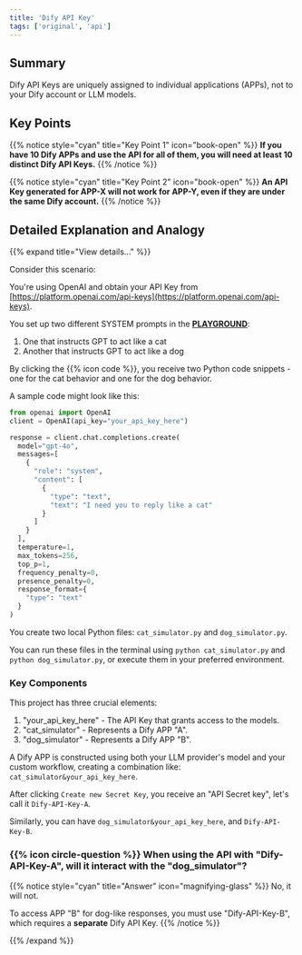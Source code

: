 ```yaml
---
title: 'Dify API Key'
tags: ['original', 'api']
---
```


## Summary

Dify API Keys are uniquely assigned to individual applications (APPs), not to your Dify account or LLM models.

## Key Points

{{% notice style="cyan" title="Key Point 1" icon="book-open" %}}
**If you have 10 Dify APPs and use the API for all of them, you will need at least 10 distinct Dify API Keys.**
{{% /notice %}}

{{% notice style="cyan" title="Key Point 2" icon="book-open" %}}
**An API Key generated for APP-X will not work for APP-Y, even if they are under the same Dify account.**
{{% /notice %}}

## Detailed Explanation and Analogy

{{% expand title="View details..." %}}

Consider this scenario:

You're using OpenAI and obtain your API Key from [https://platform.openai.com/api-keys](https://platform.openai.com/api-keys).

You set up two different SYSTEM prompts in the [**PLAYGROUND**](https://platform.openai.com/playground/chat?lang=python&models=gpt-4o):

1. One that instructs GPT to act like a cat
2. Another that instructs GPT to act like a dog

By clicking the {{% icon code %}}, you receive two Python code snippets - one for the cat behavior and one for the dog behavior.

A sample code might look like this:

```python
from openai import OpenAI
client = OpenAI(api_key="your_api_key_here")

response = client.chat.completions.create(
  model="gpt-4o",
  messages=[
    {
      "role": "system",
      "content": [
        {
          "type": "text",
          "text": "I need you to reply like a cat"
        }
      ]
    }
  ],
  temperature=1,
  max_tokens=256,
  top_p=1,
  frequency_penalty=0,
  presence_penalty=0,
  response_format={
    "type": "text"
  }
)
```

You create two local Python files: `cat_simulator.py` and `dog_simulator.py`.

You can run these files in the terminal using `python cat_simulator.py` and `python dog_simulator.py`, or execute them in your preferred environment.

### Key Components

This project has three crucial elements:

1. "your_api_key_here" - The API Key that grants access to the models.
2. "cat_simulator" - Represents a Dify APP "A".
3. "dog_simulator" - Represents a Dify APP "B".

A Dify APP is constructed using both your LLM provider's model and your custom workflow, creating a combination like: `cat_simulator&your_api_key_here`.

After clicking `Create new Secret Key`, you receive an "API Secret key", let's call it `Dify-API-Key-A`.

Similarly, you can have `dog_simulator&your_api_key_here`, and `Dify-API-Key-B`.

### {{% icon circle-question %}} When using the API with "Dify-API-Key-A", will it interact with the "dog_simulator"?

{{% notice style="cyan" title="Answer" icon="magnifying-glass" %}}
No, it will not.

To access APP "B" for dog-like responses, you must use "Dify-API-Key-B", which requires a **separate** Dify API Key.
{{% /notice %}}

{{% /expand %}}
